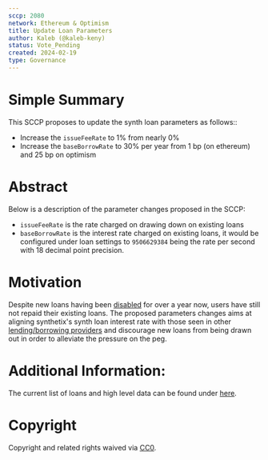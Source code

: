 ```yaml
---
sccp: 2080
network: Ethereum & Optimism
title: Update Loan Parameters
author: Kaleb (@kaleb-keny)
status: Vote_Pending
created: 2024-02-19
type: Governance
---
```


# Simple Summary

This SCCP proposes to update the synth loan parameters as follows::
- Increase the `issueFeeRate` to 1% from nearly 0%
- Increase the `baseBorrowRate` to 30% per year from 1 bp (on ethereum) and 25 bp on optimism

# Abstract

Below is a description of the parameter changes proposed in the SCCP:
- `issueFeeRate` is the rate charged on drawing down on existing loans
- `baseBorrowRate` is the interest rate charged on existing loans, it would be configured under loan settings to `9506629384` being the rate per second with 18 decimal point precision.

# Motivation

Despite new loans having been [disabled](https://sips.synthetix.io/sccp/sccp-273/) for over a year now, users have still not repaid their existing loans. The proposed parameters changes aims at aligning synthetix's synth loan interest rate with those seen in other [lending/borrowing providers](https://app.aave.com/reserve-overview/?underlyingAsset=0x8c6f28f2f1a3c87f0f938b96d27520d9751ec8d9&marketName=proto_optimism_v3) and discourage new loans from being drawn out in order to alleviate the pressure on the peg.

# Additional Information:

The current list of loans and high level data can be found under [here](https://docs.google.com/spreadsheets/d/1BGfIJYuE2RZEybyrHGlmOJlMRpfN31H9k83yq61VHwo/edit?usp=sharing).


# Copyright

Copyright and related rights waived via [CC0](https://creativecommons.org/publicdomain/zero/1.0/).



